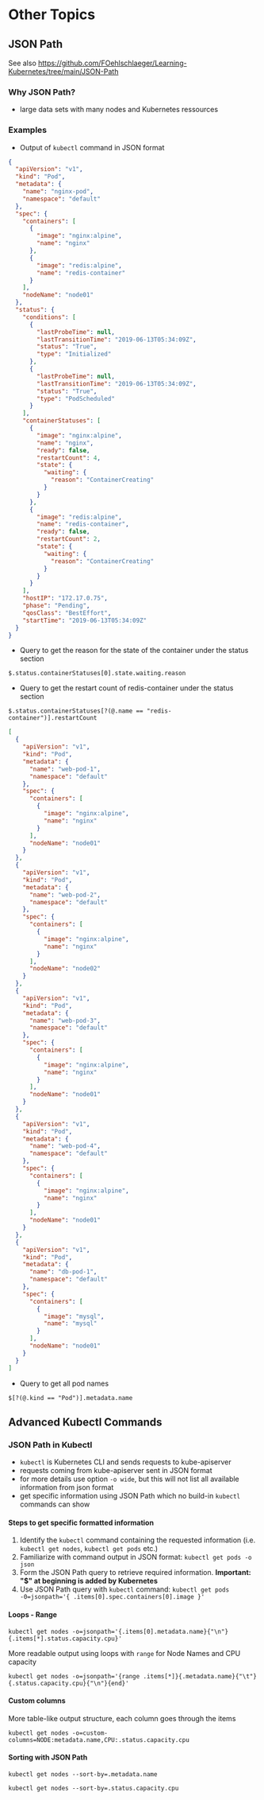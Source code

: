 # Other Topics

## JSON Path
See also https://github.com/FOehlschlaeger/Learning-Kubernetes/tree/main/JSON-Path

### Why JSON Path?
- large data sets with many nodes and Kubernetes ressources

### Examples
- Output of `kubectl` command in JSON format
```json
{
  "apiVersion": "v1",
  "kind": "Pod",
  "metadata": {
    "name": "nginx-pod",
    "namespace": "default"
  },
  "spec": {
    "containers": [
      {
        "image": "nginx:alpine",
        "name": "nginx"
      },
      {
        "image": "redis:alpine",
        "name": "redis-container"
      }
    ],
    "nodeName": "node01"
  },
  "status": {
    "conditions": [
      {
        "lastProbeTime": null,
        "lastTransitionTime": "2019-06-13T05:34:09Z",
        "status": "True",
        "type": "Initialized"
      },
      {
        "lastProbeTime": null,
        "lastTransitionTime": "2019-06-13T05:34:09Z",
        "status": "True",
        "type": "PodScheduled"
      }
    ],
    "containerStatuses": [
      {
        "image": "nginx:alpine",
        "name": "nginx",
        "ready": false,
        "restartCount": 4,
        "state": {
          "waiting": {
            "reason": "ContainerCreating"
          }
        }
      },
      {
        "image": "redis:alpine",
        "name": "redis-container",
        "ready": false,
        "restartCount": 2,
        "state": {
          "waiting": {
            "reason": "ContainerCreating"
          }
        }
      }
    ],
    "hostIP": "172.17.0.75",
    "phase": "Pending",
    "qosClass": "BestEffort",
    "startTime": "2019-06-13T05:34:09Z"
  }
}
```
- Query to get the reason for the state of the container under the status section
```
$.status.containerStatuses[0].state.waiting.reason
```
- Query to get the restart count of redis-container under the status section
```
$.status.containerStatuses[?(@.name == "redis-container")].restartCount
```
```json
[
  {
    "apiVersion": "v1",
    "kind": "Pod",
    "metadata": {
      "name": "web-pod-1",
      "namespace": "default"
    },
    "spec": {
      "containers": [
        {
          "image": "nginx:alpine",
          "name": "nginx"
        }
      ],
      "nodeName": "node01"
    }
  },
  {
    "apiVersion": "v1",
    "kind": "Pod",
    "metadata": {
      "name": "web-pod-2",
      "namespace": "default"
    },
    "spec": {
      "containers": [
        {
          "image": "nginx:alpine",
          "name": "nginx"
        }
      ],
      "nodeName": "node02"
    }
  },
  {
    "apiVersion": "v1",
    "kind": "Pod",
    "metadata": {
      "name": "web-pod-3",
      "namespace": "default"
    },
    "spec": {
      "containers": [
        {
          "image": "nginx:alpine",
          "name": "nginx"
        }
      ],
      "nodeName": "node01"
    }
  },
  {
    "apiVersion": "v1",
    "kind": "Pod",
    "metadata": {
      "name": "web-pod-4",
      "namespace": "default"
    },
    "spec": {
      "containers": [
        {
          "image": "nginx:alpine",
          "name": "nginx"
        }
      ],
      "nodeName": "node01"
    }
  },
  {
    "apiVersion": "v1",
    "kind": "Pod",
    "metadata": {
      "name": "db-pod-1",
      "namespace": "default"
    },
    "spec": {
      "containers": [
        {
          "image": "mysql",
          "name": "mysql"
        }
      ],
      "nodeName": "node01"
    }
  }
]
```
- Query to get all pod names
```
$[?(@.kind == "Pod")].metadata.name
```


## Advanced Kubectl Commands
### JSON Path in Kubectl
- `kubectl` is Kubernetes CLI and sends requests to kube-apiserver 
- requests coming from kube-apiserver sent in JSON format
- for more details use option `-o wide`, but this will not list all available information from json format
- get specific information using JSON Path which no build-in `kubectl` commands can show

#### Steps to get specific formatted information
1. Identify the `kubectl` command containing the requested information (i.e. `kubectl get nodes`, `kubectl get pods` etc.)
2. Familiarize with command output in JSON format: `kubectl get pods -o json`
3. Form the JSON Path query to retrieve required information. **Important: "$" at beginning is added by Kubernetes**
4. Use JSON Path query with `kubectl` command: `kubectl get pods -0=jsonpath='{ .items[0].spec.containers[0].image }'`

#### Loops - Range
```
kubectl get nodes -o=jsonpath='{.items[0].metadata.name}{"\n"}{.items[*].status.capacity.cpu}'
```
More readable output using loops with `range` for Node Names and CPU capacity
```
kubectl get nodes -o=jsonpath='{range .items[*]}{.metadata.name}{"\t"}{.status.capacity.cpu}{"\n"}{end}'
```

#### Custom columns
More table-like output structure, each column goes through the items
```
kubectl get nodes -o=custom-columns=NODE:metadata.name,CPU:.status.capacity.cpu
```

#### Sorting with JSON Path
```
kubectl get nodes --sort-by=.metadata.name
```
```
kubectl get nodes --sort-by=.status.capacity.cpu
```


